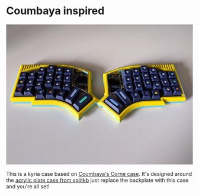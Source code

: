# Coumbaya inspired

![Coumbaya inspired](../img/kyria-coumbaya.jpg)

This is a kyria case based on [Coumbaya's Corne case](https://www.thingiverse.com/thing:4039133). It's designed around the [acrylic plate case from splitkb](https://splitkb.com/collections/cases-and-plates/products/kyria-acrylic-plate-case) just replace the backplate with this case and you're all set!